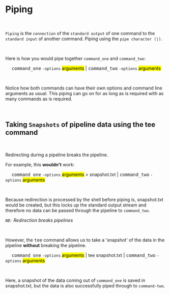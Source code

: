 # **Piping**

&nbsp;

`Piping` is the `connection` of the `standard output` of one command to the `standard input`
of another command. Piping using the `pipe character (|)`. 

&nbsp;

Here is how you would pipe together `command_one` and `command_two`:

&nbsp;&nbsp;&nbsp;&nbsp; <kbd>command_one</kbd> `-options` <mark>arguments</mark> | <kbd>command_two</kbd> `-options` <mark>arguments</mark>

&nbsp;

Notice how both commands can have their own options and command line arguments as usual.
This piping can go on for as long as is required with as many commands as is required.

&nbsp;

## **Taking `Snapshots` of pipeline data using the tee command**

&nbsp;

Redirecting during a pipeline breaks the pipeline.

For example, this **wouldn't** work:

&nbsp;&nbsp;&nbsp;&nbsp; <kbd>command_one</kbd> `-options` <mark>arguments</mark> > snapshot.txt | <kbd>command_two</kbd> `-options` <mark>arguments</mark>

&nbsp;

Because redirection is processed by the shell before piping is, snapshot.txt would be created,
but this locks up the standard output stream and therefore no data can be passed through the
pipeline to `command_two`. 

*`NB:` Redirection breaks pipelines*

&nbsp;

However, the <kbd>tee</kbd> command allows us to take a 'snapshot' of the data in the pipeline
**without** breaking the pipeline.

&nbsp;&nbsp;&nbsp;&nbsp; <kbd>command_one</kbd> `-options` <mark>arguments</mark> | tee snapshot.txt | <kbd>command_two</kbd> `-options` <mark>arguments</mark>

&nbsp;

Here, a snapshot of the data coming out of `command_one` is saved in snapshot.txt, but the data is 
also successfully piped through to `command-two`.

&nbsp;
